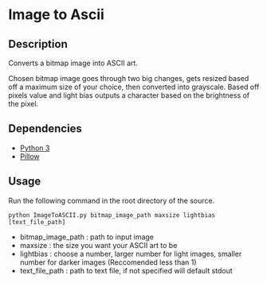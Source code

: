 # Image to Ascii

## Description
Converts a bitmap image into ASCII art.

Chosen bitmap image goes through two big changes, gets resized based off a maximum size of your choice, then converted into grayscale. Based off pixels value and light bias outputs a character based on the brightness of the pixel.

## Dependencies 
- [Python 3](https://www.python.org/downloads/)
- [Pillow](https://pypi.org/project/pillow/)

## Usage
Run the following command in the root directory of the source.

`python ImageToASCII.py bitmap_image_path maxsize lightbias [text_file_path]`

- bitmap_image_path : path to input image
- maxsize : the size you want your ASCII art to be
- lightbias : choose a number, larger number for light images, smaller number for darker images (Reccomended less than 1)
- text_file_path : path to text file, if not specified will default stdout